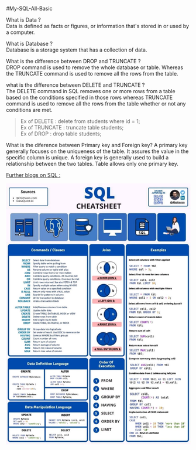 #My-SQL-All-Basic

What is Data ?<br>
Data is defined as facts or figures, or information that's stored in or used by a computer.

What is Database ?<br>
Database is a storage system that has a collection of data. 

What is the difference between DROP and TRUNCATE ?<br>
DROP command is used to remove the whole database or table. Whereas the TRUNCATE command is used to remove all the rows from the table.

what is the difference between DELETE and TRUNCATE ?<BR>
 The DELETE command in SQL removes one or more rows from a table based on the conditions specified in those rows whereas TRUNCATE command is used to remove all the rows from the table whether or not any conditions are met. 
 
 > Ex of DELETE : delete from students where id = 1;<BR>
 > Ex of TRUNCATE : truncate table students; <br>
 >Ex of DROP : drop table students; 

What is the diference between Primary key and Foreign key?
A primary key generally focuses on the uniqueness of the table. It assures the value in the specific column is unique. A foreign key is generally used to build a relationship between the two tables. Table allows only one primary key.

 <a href="https://intellipaat.com/blog/tutorial/sql-tutorial/" target="_blank">Further blogs on SQL :</a>




![](SQL.jpg)
